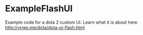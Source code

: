 ExampleFlashUI
==============

Example code for a dota 2 custom UI. Learn what it is about here: http://yrrep.me/dota/dota-ui-flash.html
